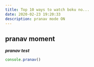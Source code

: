 ```yaml
---
title: Top 10 ways to watch boku no...
date: 2020-02-23 19:20:33
description: pranav mode ON
---
```


## pranav moment

***pranav test***

```js
console.pranav()
```